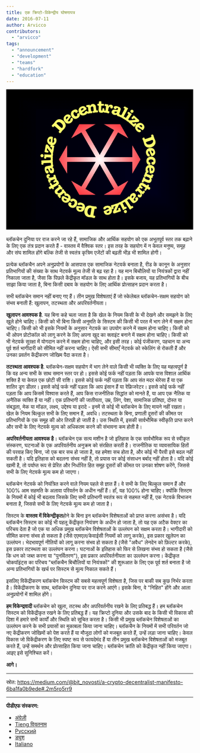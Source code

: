 ```yaml
---
title: एक क्रिप्टो-विकेन्द्रीय घोषणापत्र
date: 2016-07-11
author: Arvicco
contributors:
  - "arvicco"
tags:
  - "announcement"
  - "development"
  - "teams"
  - "hardfork"
  - "education"
---
```


![विकेंद्रीकरण!](./1gMu8qJtr2NeEuuGzvsfcnw.png)

ब्लॉकचेन दुनिया पर राज करने जा रहे हैं, सामाजिक और आर्थिक सहयोग को एक अभूतपूर्व स्तर तक बढ़ाने के लिए एक तंत्र प्रदान करते हैं - वास्तव में वैश्विक स्तर। इस तरह के सहयोग में न केवल मनुष्य, समूह और संघ शामिल होंगे बल्कि तेजी से स्वतंत्र कृत्रिम एजेंटों की बढ़ती भीड़ भी शामिल होगी।

प्रत्येक ब्लॉकचैन अपने अनुप्रयोगों के आसपास एक सामाजिक नेटवर्क बनाता है, रीड के कानून के अनुसार प्रतिभागियों की संख्या के साथ नेटवर्क मूल्य तेजी से बढ़ रहा है। यह मान बिचौलियों या नियंत्रकों द्वारा नहीं निकाला जाता है, जैसा कि पिछले केंद्रीकृत मॉडल के साथ होता है। इसके बजाय, यह प्रतिभागियों के बीच साझा किया जाता है, बिना किसी दबाव के सहयोग के लिए आर्थिक प्रोत्साहन प्रदान करता है।

सभी ब्लॉकचेन समान नहीं बनाए गए हैं। तीन प्रमुख विशेषताएं हैं जो स्केलेबल ब्लॉकचेन-सक्षम सहयोग को संभव बनाती हैं: खुलापन, तटस्थता और अपरिवर्तनीयता।

**खुलापन आवश्यक है**. यह बिना कहे चला जाता है कि खेल के नियम किसी के भी देखने और समझने के लिए खुले होने चाहिए। किसी को भी बिना किसी अनुमति के सिस्टम की किसी भी परत में भाग लेने में सक्षम होना चाहिए। किसी को भी इसके नियमों के अनुसार नेटवर्क का उपयोग करने में सक्षम होना चाहिए। किसी को भी ओपन प्रोटोकॉल को लागू करने के लिए अपना खुद का क्लाइंट बनाने में सक्षम होना चाहिए। किसी को भी नेटवर्क सुरक्षा में योगदान करने में सक्षम होना चाहिए, और इसी तरह। कोई पंजीकरण, पहचान या अन्य पूर्व शर्त भागीदारी को सीमित नहीं करना चाहिए। ऐसी सभी सीमाएँ नेटवर्क को स्केलिंग से रोकती हैं और उनका प्रवर्तन केंद्रीकरण जोखिम पैदा करता है।

**तटस्थता आवश्यक है**. ब्लॉकचेन-सक्षम सहयोग में भाग लेने वाले किसी भी व्यक्ति के लिए यह महत्वपूर्ण है कि वह अन्य सभी के साथ समान स्तर पर हो। इससे कोई फर्क नहीं पड़ता कि आपके पास विशाल आर्थिक शक्ति है या केवल एक छोटी सी राशि। इससे कोई फर्क नहीं पड़ता कि आप संत मदर थेरेसा हैं या एक शातिर ड्रग डीलर। इससे कोई फर्क नहीं पड़ता कि आप इंसान हैं या रेफ्रिजरेटर। इससे कोई फर्क नहीं पड़ता कि आप किसमें विश्वास करते हैं, आप किस राजनीतिक सिद्धांत को मानते हैं, या आप एक नैतिक या अनैतिक व्यक्ति हैं या नहीं। एक प्रतिभागी की जातीयता, उम्र, लिंग, पेशा, सामाजिक प्रतिष्ठा, दोस्त या संबद्धता, मेक या मॉडल, लक्ष्य, उद्देश्य या इरादे - इनमें से कोई भी ब्लॉकचेन के लिए मायने नहीं रखता। खेल के नियम बिल्कुल सभी के लिए समान हैं, अवधि। तटस्थता के बिना, प्रणाली दूसरों की कीमत पर प्रतिभागियों के एक समूह की ओर तिरछी हो जाती है। उस स्थिति में, इसकी सार्वभौमिक स्वीकृति प्राप्त करने और सभी के लिए नेटवर्क मूल्य को अधिकतम करने की संभावना कम होती है।

**अपरिवर्तनीयता आवश्यक है**। ब्लॉकचेन एक सत्य मशीन है जो इतिहास के एक सार्वभौमिक रूप से स्वीकृत संस्करण, घटनाओं के एक अपरिवर्तनीय अनुक्रम को संरक्षित करती है। राजनीतिक या व्यावसायिक हितों की परवाह किए बिना, जो एक बार सच हो जाता है, वह हमेशा सच होता है, और कोई भी पैरवी इसे बदल नहीं सकती है। यदि इतिहास को बदलना संभव नहीं है, तो प्रयास पर कोई संसाधन बर्बाद नहीं होता है। यदि कोई खामी है, तो पर्याप्त रूप से प्रेरित और निर्धारित हित समूह दूसरों की कीमत पर उनका शोषण करेंगे, जिससे सभी के लिए नेटवर्क मूल्य कम हो जाएगा।

ब्लॉकचेन नेटवर्क को नियंत्रित करने वाले नियम पहले से ज्ञात हैं। वे सभी के लिए बिल्कुल समान हैं और 100% आम सहमति के अलावा परिवर्तन के अधीन नहीं हैं। हाँ, यह 100% होना चाहिए। क्योंकि सिस्टम के नियमों में कोई भी बदलाव जिसके लिए सभी प्रतिभागी स्वतंत्र रूप से सहमत नहीं हैं, एक नेटवर्क विभाजन बनाता है, जिससे सभी के लिए नेटवर्क मूल्य कम हो जाता है।

सिस्टम के **वास्तव में विकेन्द्रीकृत**होने के बिना इन ब्लॉकचेन विशेषताओं को प्राप्त करना असंभव है। यदि ब्लॉकचैन सिस्टम का कोई भी पहलू केंद्रीकृत नियंत्रण के अधीन हो जाता है, तो यह एक अटैक वेक्टर का परिचय देता है जो एक या अधिक प्रमुख ब्लॉकचेन विशेषताओं के उल्लंघन को सक्षम करता है। भागीदारी को सीमित करना संभव हो सकता है (जैसे एएमएल/केवाईसी नियमों को लागू करके), इस प्रकार खुलेपन का उल्लंघन। भेदभावपूर्ण नीतियों को लागू करना संभव हो सकता है (जैसे "अवैध" लेनदेन को फ़िल्टर करके), इस प्रकार तटस्थता का उल्लंघन करना। घटनाओं के इतिहास को फिर से लिखना संभव हो सकता है (जैसे कि धन को जब्त करना या "पुनर्वितरण"), इस प्रकार अपरिवर्तनीयता का उल्लंघन करना। केंद्रीकृत चोकपॉइंट्स का परिचय "ब्लॉकचैन बिचौलियों या नियंत्रकों" की शुरूआत के लिए एक पूर्व शर्त बनाता है जो अन्य प्रतिभागियों के खर्च पर सिस्टम से मूल्य निकाल सकते हैं।

इसलिए विकेंद्रीकरण ब्लॉकचेन सिस्टम की सबसे महत्वपूर्ण विशेषता है, जिस पर बाकी सब कुछ निर्भर करता है। विकेंद्रीकरण के साथ, ब्लॉकचेन दुनिया पर राज करने आएंगे। इसके बिना, वे "निहित" होंगे और आला अनुप्रयोगों में शामिल होंगे।

**हम विकेन्द्रवादी** ब्लॉकचेन को खुला, तटस्थ और अपरिवर्तनीय रखने के लिए प्रतिबद्ध हैं। हम ब्लॉकचेन सिस्टम को विकेंद्रीकृत रखने के लिए प्रतिबद्ध हैं। यह क्रिप्टो दुनिया और उसके बाद के किसी भी विकास की दिशा में हमारे सभी कार्यों और स्थिति को सूचित करता है। किसी भी प्रमुख ब्लॉकचेन विशेषताओं का उल्लंघन करने के सभी प्रयासों का मुकाबला किया जाना चाहिए। ब्लॉकचैन के नियमों में सभी परिवर्तन जो नए केंद्रीकरण जोखिमों को पेश करते हैं या मौजूदा लोगों को मजबूत करते हैं, उन्हें लड़ा जाना चाहिए। केवल विकास जो विकेंद्रीकरण के लिए स्पष्ट रूप से फायदेमंद हैं या तीन प्रमुख ब्लॉकचेन विशेषताओं को मजबूत करते हैं, उन्हें समर्थन और प्रोत्साहित किया जाना चाहिए। ब्लॉकचेन क्रांति को केंद्रीकृत नहीं किया जाएगा। आइए इसे सुनिश्चित करें।

**आगे।**

---

स्रोत: https://medium.com/@bit_novosti/a-crypto-decentralist-manifesto-6ba1fa0b9ede#.2m5ro5rr9

---

**पीडीएफ संस्करण:**

- [अंग्रेज़ी](https://ethereumclassic.org/A_Crypto-Decentralist_Manifesto.pdf)
- [Tieng वियतनाम](https://ethereumclassic.org/A_Crypto-Decentralist_Manifesto_vietnamese.pdf)
- [Русский](https://ethereumclassic.org/A_Crypto-Decentralist_Manifesto_russian.pdf)
- [ड्यूश](https://ethereumclassic.org/A_Crypto-Decentralist_Manifesto_german.pdf)
- [Italiano](https://ethereumclassic.org/A_Crypto-Decentralist_Manifesto_italian.pdf)
